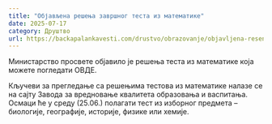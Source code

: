 ```yaml
---
title: "Објављена решења завршног теста из математике"
date: 2025-07-17
category: Друштво
url: https://backapalankavesti.com/drustvo/obrazovanje/objavljena-resenja-zavrsnog-testa-iz-matematike/
---
```


Министарство просвете објавило је решења теста из математике која можете погледати ОВДЕ.

Кључеви за прегледање са решењима тестова из математике налазе се на сајту Завода за вредновање квалитета образовања и васпитања. Осмаци ће у среду (25.06.) полагати тест из изборног предмета – биологије, географије, историје, физике или хемије.
